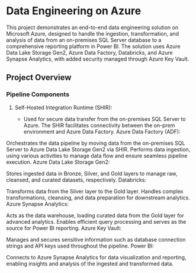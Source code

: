# Data Engineering on Azure
This project demonstrates an end-to-end data engineering solution on Microsoft Azure, designed to handle the ingestion, transformation, and analysis of data from an on-premises SQL Server database to a comprehensive reporting platform in Power BI. The solution uses Azure Data Lake Storage Gen2, Azure Data Factory, Databricks, and Azure Synapse Analytics, with added security managed through Azure Key Vault.

## Project Overview
### Pipeline Components
1. Self-Hosted Integration Runtime (SHIR):

    - Used for secure data transfer from the on-premises SQL Server to Azure. The SHIR facilitates connectivity between the on-prem environment and Azure Data Factory.
Azure Data Factory (ADF):

Orchestrates the data pipeline by moving data from the on-premises SQL Server to Azure Data Lake Storage Gen2 via SHIR.
Performs data ingestion, using various activities to manage data flow and ensure seamless pipeline execution.
Azure Data Lake Storage Gen2:

Stores ingested data in Bronze, Silver, and Gold layers to manage raw, cleansed, and curated datasets, respectively.
Databricks:

Transforms data from the Silver layer to the Gold layer.
Handles complex transformations, cleansing, and data preparation for downstream analytics.
Azure Synapse Analytics:

Acts as the data warehouse, loading curated data from the Gold layer for advanced analytics.
Enables efficient query processing and serves as the source for Power BI reporting.
Azure Key Vault:

Manages and secures sensitive information such as database connection strings and API keys used throughout the pipeline.
Power BI:

Connects to Azure Synapse Analytics for data visualization and reporting, enabling insights and analysis of the ingested and transformed data.
